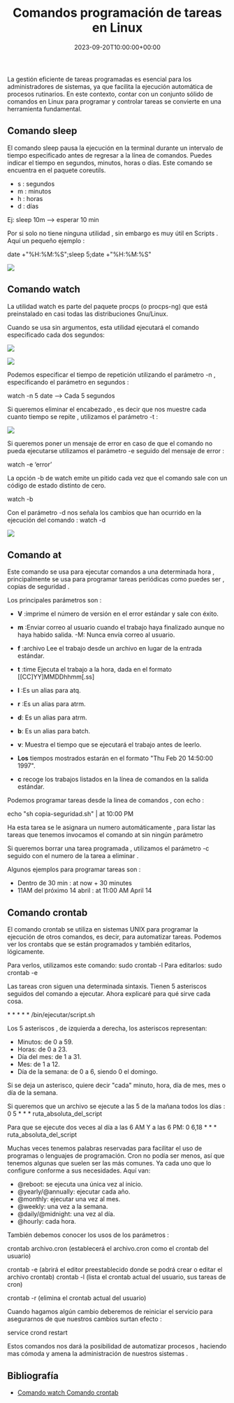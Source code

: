 ﻿---
title: "Comandos programación de tareas en Linux"
date: 2023-09-20T10:00:00+00:00
description: En el ecosistema de Linux, un proceso es la ejecución de un programa específico que realiza una tarea particular. Cada proceso tiene su propio identificador único (PID) y está compuesto por un conjunto de recursos, como memoria y CPU, que le permiten funcionar de manera independiente.
tags: [Debian 12,Sistemas,ISO,ASO]
hero: images/sistemas/programacion_tareas/portada.png
---

La gestión eficiente de tareas programadas es esencial para los administradores de sistemas, ya que facilita la ejecución automática de procesos rutinarios. En este contexto, contar con un conjunto sólido de comandos en Linux para programar y controlar tareas se convierte en una herramienta fundamental. 

## Comando sleep

El comando sleep pausa la ejecución en la terminal durante un intervalo de tiempo especificado antes de regresar a la línea de comandos. Puedes indicar el tiempo en segundos, minutos, horas o días. Este comando se encuentra en el paquete coreutils.

- s : segundos
- m : minutos
- h : horas
- d : días

Ej: sleep 10m –> esperar 10 min 

Por si solo no tiene ninguna utilidad , sin embargo es muy útil en Scripts .  Aquí un pequeño ejemplo :

date +"%H:%M:%S";sleep 5;date +"%H:%M:%S"

![](../img/Aspose.Words.cdeb5ac3-4737-4a2f-b87a-694716c02a3b.001.png)

## Comando watch

La utilidad watch es parte del paquete procps (o procps-ng) que está preinstalado en casi todas las distribuciones Gnu/Linux.

Cuando se usa sin argumentos, esta utilidad ejecutará el comando especificado cada dos segundos:

![](../img/Aspose.Words.cdeb5ac3-4737-4a2f-b87a-694716c02a3b.002.png)

![](../img/Aspose.Words.cdeb5ac3-4737-4a2f-b87a-694716c02a3b.003.png)

Podemos especificar el tiempo de repetición utilizando el parámetro -n , especificando el parámetro en segundos :

watch -n 5 date –> Cada 5 segundos 

Si queremos eliminar el encabezado , es decir que nos muestre cada cuanto tiempo se repite , utilizamos el parámetro -t :

![](../img/Aspose.Words.cdeb5ac3-4737-4a2f-b87a-694716c02a3b.004.png)

Si queremos poner un mensaje de error en caso de que el comando no pueda ejecutarse utilizamos el parámetro -e seguido del mensaje de error :

watch -e ‘error’

La opción -b de watch emite un pitido cada vez que el comando sale con un código de estado distinto de cero.

watch -b

Con el parámetro -d nos señala los cambios que han ocurrido en la ejecución del comando : watch -d

![](../img/Aspose.Words.cdeb5ac3-4737-4a2f-b87a-694716c02a3b.005.png)

## Comando at

Este comando se usa para ejecutar comandos a una determinada hora , principalmente se usa para programar tareas periódicas como puedes ser , copias de seguridad . 

Los principales parámetros son : 

- **V** :imprime el número de versión en el error estándar y sale con éxito.

- **m** :Enviar correo al usuario cuando el trabajo haya finalizado aunque no haya habido salida.        -M: Nunca envía correo al usuario.

- **f** :archivo Lee el trabajo desde un archivo en lugar de la entrada estándar.

- **t** :time Ejecuta el trabajo a la hora, dada en el formato [[CC]YY]MMDDhhmm[.ss]

- **l** :Es un alias para atq.

- **r** :Es un alias para atrm.

- **d**: Es un alias para atrm.

- **b**: Es un alias para batch.

- **v**: Muestra el tiempo que se ejecutará el trabajo antes de leerlo.

- **Los** tiempos mostrados estarán en el formato "Thu Feb 20 14:50:00 1997".

- **c** recoge los trabajos listados en la línea de comandos en la salida estándar.

Podemos programar tareas desde la linea de comandos , con echo :

echo "sh copia-seguridad.sh" | at 10:00 PM

Ha esta tarea se le asignara un numero automáticamente , para listar las tareas que tenemos invocamos el comando at sin ningún parámetro 

Si queremos borrar una tarea programada , utilizamos el parámetro -c seguido con el numero de la tarea a eliminar  .

Algunos ejemplos para programar tareas son :

- Dentro de 30 min : at now + 30 minutes
- 11AM del próximo 14 abril : at 11:00 AM April 14

## Comando crontab

El comando crontab se utiliza en sistemas UNIX para programar la ejecución de otros comandos, es decir, para automatizar tareas. Podemos ver los crontabs que se están programados y también editarlos, lógicamente.

Para verlos, utilizamos este comando: sudo crontab -l Para editarlos: sudo crontab -e

Las tareas cron siguen una determinada sintaxis. Tienen 5 asteriscos seguidos del comando a ejecutar. Ahora explicaré para qué sirve cada cosa.

\* \* \* \* \* /bin/ejecutar/script.sh

Los 5 asteriscos , de izquierda a derecha, los asteriscos representan:

- Minutos: de 0 a 59.
- Horas: de 0 a 23.
- Día del mes: de 1 a 31.
- Mes: de 1 a 12.
- Día de la semana: de 0 a 6, siendo 0 el domingo.

Si se deja un asterisco, quiere decir "cada" minuto, hora, día de mes, mes o día de la semana. 

Si queremos que un archivo se ejecute a las 5 de la mañana todos los días : 0 5 \* \* \* ruta\_absoluta\_del\_script

Para que se ejecute dos veces al día a las 6 AM Y a las 6  PM: 0 6,18 \* \* \* ruta\_absoluta\_del\_script

Muchas veces tenemos palabras reservadas para facilitar el uso de programas o lenguajes de programación. Cron no podía ser menos, así que tenemos algunas que suelen ser las más comunes. Ya cada uno que lo configure conforme a sus necesidades. Aquí van:

- @reboot: se ejecuta una única vez al inicio.
- @yearly/@annually: ejecutar cada año.
- @monthly: ejecutar una vez al mes.
- @weekly: una vez a la semana.
- @daily/@midnight: una vez al día.
- @hourly: cada hora.

También debemos conocer los usos de los parámetros :

crontab archivo.cron (establecerá el archivo.cron como el crontab del usuario)

crontab -e           (abrirá el editor preestablecido donde se podrá crear o editar el archivo crontab)   crontab -l           (lista el crontab actual del usuario, sus tareas de cron)

crontab -r           (elimina el crontab actual del usuario)

Cuando hagamos algún cambio deberemos de reiniciar el servicio para asegurarnos de que nuestros cambios surtan efecto :

service crond restart

Estos comandos nos dará la posibilidad de automatizar procesos , haciendo mas cómoda y amena  la administración de nuestros sistemas .

## Bibliografía

- [Comando watch ](https://ubunlog.com/comando-watch-algunas-formas-de-uso/)[Comando crontab](https://geekytheory.com/programar-tareas-en-linux-usando-crontab/)

